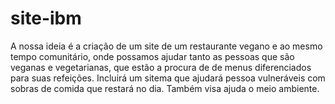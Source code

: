 # site-ibm
A nossa ideia é a criação de um site de um restaurante vegano e ao mesmo tempo comunitário,
onde possamos ajudar tanto as pessoas que são veganas e vegetarianas, 
que estão a procura de de menus diferenciados para suas refeições.
Incluirá um sitema que ajudará pessoa vulneráveis com sobras de comida que 
restará no dia.
Também visa ajuda o meio ambiente.